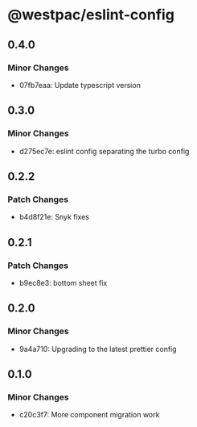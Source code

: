 # @westpac/eslint-config

## 0.4.0

### Minor Changes

- 07fb7eaa: Update typescript version

## 0.3.0

### Minor Changes

- d275ec7e: eslint config separating the turbo config

## 0.2.2

### Patch Changes

- b4d8f21e: Snyk fixes

## 0.2.1

### Patch Changes

- b9ec8e3: bottom sheet fix

## 0.2.0

### Minor Changes

- 9a4a710: Upgrading to the latest prettier config

## 0.1.0

### Minor Changes

- c20c3f7: More component migration work
